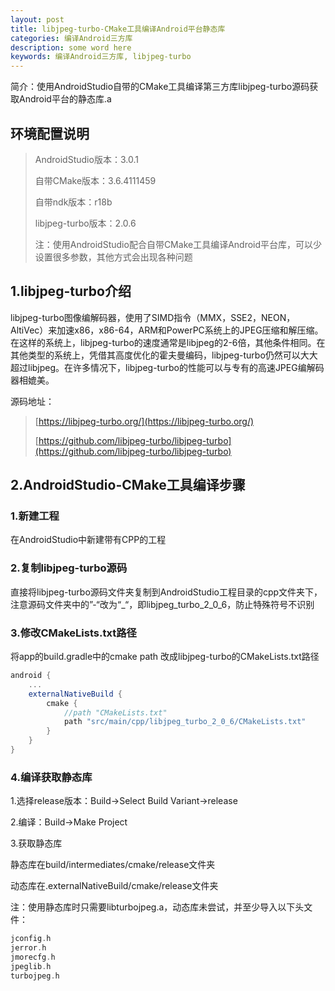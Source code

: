 ```yaml
---
layout: post
title: libjpeg-turbo-CMake工具编译Android平台静态库
categories: 编译Android三方库
description: some word here
keywords: 编译Android三方库, libjpeg-turbo
---
```


简介：使用AndroidStudio自带的CMake工具编译第三方库libjpeg-turbo源码获取Android平台的静态库.a

## 环境配置说明

> AndroidStudio版本：3.0.1
>
> 自带CMake版本：3.6.4111459
>
> 自带ndk版本：r18b
>
> libjpeg-turbo版本：2.0.6
>
> 注：使用AndroidStudio配合自带CMake工具编译Android平台库，可以少设置很多参数，其他方式会出现各种问题

## 1.libjpeg-turbo介绍

libjpeg-turbo图像编解码器，使用了SIMD指令（MMX，SSE2，NEON，AltiVec）来加速x86，x86-64，ARM和PowerPC系统上的JPEG压缩和解压缩。在这样的系统上，libjpeg-turbo的速度通常是libjpeg的2-6倍，其他条件相同。在其他类型的系统上，凭借其高度优化的霍夫曼编码，libjpeg-turbo仍然可以大大超过libjpeg。在许多情况下，libjpeg-turbo的性能可以与专有的高速JPEG编解码器相媲美。

源码地址：

> [https://libjpeg-turbo.org/](https://libjpeg-turbo.org/)
>
> [https://github.com/libjpeg-turbo/libjpeg-turbo](https://github.com/libjpeg-turbo/libjpeg-turbo)

## 2.AndroidStudio-CMake工具编译步骤

### 1.新建工程

在AndroidStudio中新建带有CPP的工程

### 2.复制libjpeg-turbo源码

直接将libjpeg-turbo源码文件夹复制到AndroidStudio工程目录的cpp文件夹下，注意源码文件夹中的”-“改为“_“，即libjpeg_turbo_2_0_6，防止特殊符号不识别

### 3.修改CMakeLists.txt路径

将app的build.gradle中的cmake path 改成libjpeg-turbo的CMakeLists.txt路径

```groovy
android {
    ...
    externalNativeBuild {
        cmake {
            //path "CMakeLists.txt"
            path "src/main/cpp/libjpeg_turbo_2_0_6/CMakeLists.txt"
        }
    }
}
```

### 4.编译获取静态库

1.选择release版本：Build->Select Build Variant->release

2.编译：Build->Make Project

3.获取静态库

静态库在build/intermediates/cmake/release文件夹

动态库在.externalNativeBuild/cmake/release文件夹

注：使用静态库时只需要libturbojpeg.a，动态库未尝试，并至少导入以下头文件：

```c
jconfig.h
jerror.h
jmorecfg.h
jpeglib.h
turbojpeg.h
```
